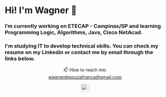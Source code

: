 # Hi! I'm Wagner 👋

### I’m currently working on ETECAP - Campinas/SP and learning Programming Logic, Algorithms, Java, Cisco NetAcad.<br>
### I'm studying IT to develop technical skills. You can check my resume on my Linkedin or contact me by email through the links below.
<p align='center'>📫 How to reach me:<br> <a href="mailto:wagnerdesouzafranca@gmail.com" target="_blank">wagnerdesouzafranca@gmail.com</a></p>   
<a class="libutton" href="https://www.linkedin.com/in/wagner-de-souza-fran%C3%A7a/" target="_blank">
<p align='center'>
<img height = 25 src="https://img.shields.io/badge/LinkedIn-0077B5?style=for-the-badge&logo=linkedin&logoColor=white" a class="libutton" href="https://www.linkedin.com/in/wagner-de-souza-fran%C3%A7a/" target = "_blank">
</p>
</a>
<!--- 😄 Pronouns: ...
- ⚡ Fun fact: ...
-->
